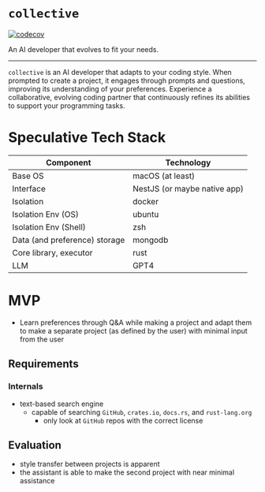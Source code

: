 # `collective`

[![codecov](https://codecov.io/github/getcollective-ai/collective/branch/main/graph/badge.svg?token=C7HBZAAX3B)](https://codecov.io/github/getcollective-ai/collective)

An AI developer that evolves to fit your needs.

---
`collective` is an AI developer that adapts to your coding style.
When prompted to create a project, it engages through prompts and questions, improving
its understanding of
your preferences. Experience a collaborative, evolving coding partner that continuously refines its abilities to support
your programming tasks.

# Speculative Tech Stack

| Component                     | Technology                   |
 |-------------------------------|------------------------------|
| Base OS                       | macOS (at least)             |
| Interface                     | NestJS (or maybe native app) |
| Isolation                     | docker                       |
| Isolation Env (OS)            | ubuntu                       |
| Isolation Env (Shell)         | zsh                          |
| Data (and preference) storage | mongodb                      |
| Core library, executor        | rust                         |
| LLM                           | GPT4                         |

# MVP

- Learn preferences through Q&A while making a project and
  adapt them to make a separate project (as defined by the user) with minimal input from the user

## Requirements

### Internals

- text-based search engine
    - capable of searching `GitHub`, `crates.io`, `docs.rs`, and `rust-lang.org`
        - only look at `GitHub` repos with the correct license

## Evaluation

- style transfer between projects is apparent
- the assistant is able to make the second project with near minimal assistance

